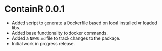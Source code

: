 # ContainR 0.0.1

* Added script to generate a Dockerfile based on local installed or loaded libs.
* Added base functionality to docker commands.
* Added a `NEWS.md` file to track changes to the package.
* Initial work in progress release.

